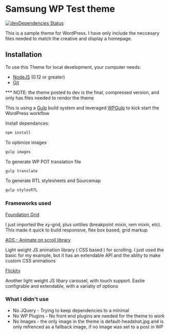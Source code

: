 # Samsung WP Test theme

[![devDependencies Status](https://david-dm.org/badger612/samsung/dev-status.svg)](https://david-dm.org/badger612/samsung?type=dev)


This is a sample theme for WordPress. I have only include the neccesary files needed to match the creative and display a homepage. 


## Installation

To use this Theme for local development, your computer needs:

- [NodeJS](https://nodejs.org/en/) (0.12 or greater)
- [Git](https://git-scm.com/)

*** NOTE: the theme posted to dev is the final, compressed version, and only has files needed to rendor the theme

This is using a [Gulp](https://gulpjs.com/) build system and leveraged [WPGulp](https://github.com/ahmadawais/WPGulp) to kick start the WordPress workflow

Install dependances:

```bash
npm install
```

To optimize images

```bash
gulp images
```

To generate WP POT translation file


```bash
gulp translate
```
To generate RTL stylesheets and Sourcemap
```bash
gulp stylesRTL
```
### Frameworks used

[Foundation Grid](https://foundation.zurb.com/sites/docs/xy-grid.html)

I just imported the xy-grid, plus untilies (breakpoint mixin, rem mixin, etc). This made it quick to build responsive, flex box based, grid markup

[AOS - Animate on scroll library](https://github.com/michalsnik/aos)

Light weight JS animation library ( CSS based ) for scrolling. I just used the basic for my example, but it has an extendable API and the ablity to make custom CSS animations

[Flickity](https://flickity.metafizzy.co/)

Another light weight JS libary carousel, with touch support. Easlie configrable and extendable, with a variatiy of options

### What I didn't use

-  No JQuery - Trying to keep dependencies to a minimal
-  No WP Plugins - No front end plugins are needed for the theme to work
-  No Images - the only image in the theme is default-headshot.jpg and is only refrenced as a fallback image, if no image was set to a post in WP 

